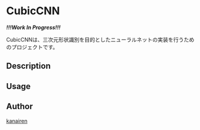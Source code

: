 CubicCNN
====

***!!!Work In Progress!!!***

CubicCNNは、三次元形状識別を目的としたニューラルネットの実装を行うためのプロジェクトです。

## Description

## Usage

## Author

[kanairen](https://github.com/kanairen)